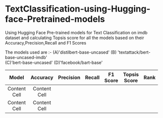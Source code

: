 # TextClassification-using-Hugging-face-Pretrained-models

Using Hugging Face Pre-trained models for Text Classification on imdb dataset and calculating Topsis score for all the models based on their Accuracy,Precision,Recall and F1 Scores

The models used are :-
(A)'distilbert-base-uncased'
(B) 'textattack/bert-base-uncased-imdb'   
(C)'bert-base-uncased'
(D)'facebook/bart-base'

| Model  | Accuracy | Precision | Recall | F1 Score | Topsis Score | Rank |
| :-------------: | :---: |:---:|:---:| :---: |:---:|:---:|
| Content Cell  | Content Cell  |
| Content Cell  | Content Cell  |
